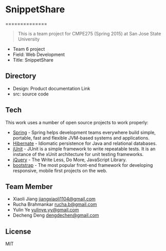 # SnippetShare
==============

> This is a team project for CMPE275 (Spring 2015)
> at San Jose State University
 - Team 6 project
 - Field: Web Development
 - Title: SnippetShare

Directory
-----------
 - Design: Product documentation Link
 - src:	source code

Tech
-----------
This work uses a number of open source projects to work properly:

* [Spring] - Spring helps development teams everywhere build simple, portable,  fast and flexible JVM-based systems and applications.
* [Hibernate] -  Idiomatic persistence for Java and relational databases.
* [jUnit] - JUnit is a simple framework to write repeatable tests. It is an instance of the xUnit architecture for unit testing frameworks.
* [jQuery] - The Write Less, Do More, JavaScript Library. 
* [bootstrap] - The most popular front-end framework for developing responsive, mobile first projects on the web.

Team Member
--------------
* Xiaoli Jiang <jiangxiaoli1104@gmail.com>
* Rucha Brahmankar <rucha.b@gmail.com>
* Yulin Ye <yulinye.yy@gmail.com>
* Decheng Deng <dengdechen@gmail.com>

License
----

MIT

[Spring]:https://spring.io
[Hibernate]:http://hibernate.org/orm/
[jQuery]:http://jquery.com
[bootstrap]:http://getbootstrap.com/
[jUnit]: http://junit.org/
